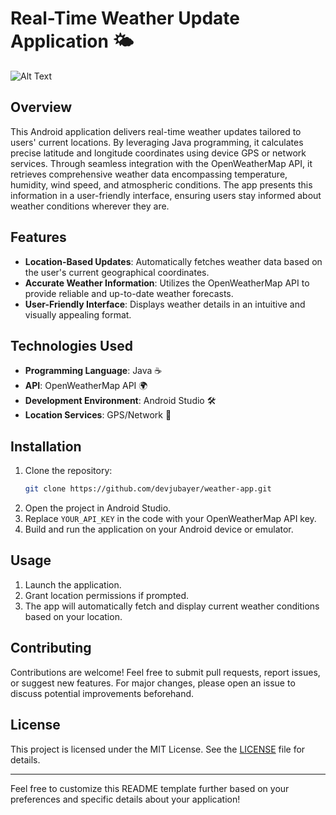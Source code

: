 # Real-Time Weather Update Application 🌤️

![Alt Text](images/preview.png)


## Overview
This Android application delivers real-time weather updates tailored to users' current locations. By leveraging Java programming, it calculates precise latitude and longitude coordinates using device GPS or network services. Through seamless integration with the OpenWeatherMap API, it retrieves comprehensive weather data encompassing temperature, humidity, wind speed, and atmospheric conditions. The app presents this information in a user-friendly interface, ensuring users stay informed about weather conditions wherever they are.

## Features
- **Location-Based Updates**: Automatically fetches weather data based on the user's current geographical coordinates.
- **Accurate Weather Information**: Utilizes the OpenWeatherMap API to provide reliable and up-to-date weather forecasts.
- **User-Friendly Interface**: Displays weather details in an intuitive and visually appealing format.

## Technologies Used
- **Programming Language**: Java ☕
- **API**: OpenWeatherMap API 🌍
- **Development Environment**: Android Studio 🛠️
- **Location Services**: GPS/Network 📍

## Installation
1. Clone the repository:
   ```bash
   git clone https://github.com/devjubayer/weather-app.git
   ```
2. Open the project in Android Studio.
3. Replace `YOUR_API_KEY` in the code with your OpenWeatherMap API key.
4. Build and run the application on your Android device or emulator.

## Usage
1. Launch the application.
2. Grant location permissions if prompted.
3. The app will automatically fetch and display current weather conditions based on your location.

## Contributing
Contributions are welcome! Feel free to submit pull requests, report issues, or suggest new features. For major changes, please open an issue to discuss potential improvements beforehand.

## License
This project is licensed under the MIT License. See the [LICENSE](./LICENSE) file for details.

---

Feel free to customize this README template further based on your preferences and specific details about your application!
